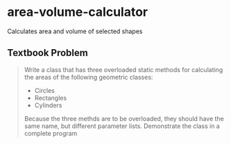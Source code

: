 # area-volume-calculator
Calculates area and volume of selected shapes

## Textbook Problem
>Write a class that has three overloaded static methods for calculating the areas of the following geometric classes:
> - Circles
> - Rectangles
> - Cylinders
> 
>Because the three methds are to be overloaded, they should have the same name, but different parameter lists. Demonstrate the class in a complete program
